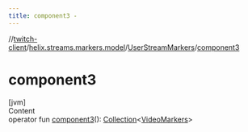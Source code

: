 ```yaml
---
title: component3 -
---
```

//[twitch-client](../../index.md)/[helix.streams.markers.model](../index.md)/[UserStreamMarkers](index.md)/[component3](component3.md)



# component3  
[jvm]  
Content  
operator fun [component3](component3.md)(): [Collection](https://kotlinlang.org/api/latest/jvm/stdlib/kotlin.collections/-collection/index.html)<[VideoMarkers](../-video-markers/index.md)>  



